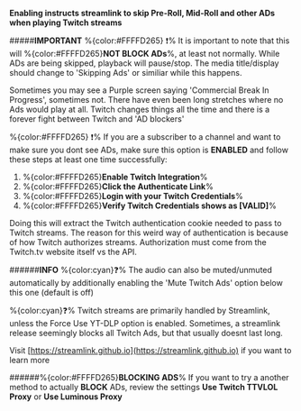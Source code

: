 **Enabling instructs streamlink to skip Pre-Roll, Mid-Roll and other ADs when playing Twitch streams**

#####__IMPORTANT__
%{color:#FFFFD265} ❗% It is important to note that this will %{color:#FFFFD265}**NOT BLOCK ADs**%, at least not normally. While ADs are being skipped, playback will pause/stop. The media title/display should change to 'Skipping Ads' or similiar while this happens. 

Sometimes you may see a Purple screen saying 'Commercial Break In Progress', sometimes not. There have even been long stretches where no Ads would play at all. Twitch changes things all the time and there is a forever fight between Twitch and 'AD blockers'

%{color:#FFFFD265} ❗% If you are a subscriber to a channel and want to make sure you dont see ADs, make sure this option is **ENABLED** and follow these steps at least one time successfully:

1. %{color:#FFFFD265}**Enable Twitch Integration**%
2. %{color:#FFFFD265}**Click the Authenticate Link**%
3. %{color:#FFFFD265}**Login with your Twitch Credentials**%
4. %{color:#FFFFD265}**Verify Twitch Credentials shows as [VALID]**%

Doing this will extract the Twitch authentication cookie needed to pass to Twitch streams. The reason for this weird way of authentication is because of how Twitch authorizes streams. Authorization must come from the Twitch.tv website itself vs the API.

######__INFO__
%{color:cyan}❓% The audio can also be muted/unmuted automatically by additionally enabling the 'Mute Twitch Ads' option below this one (default is off)

%{color:cyan}❓% Twitch streams are primarily handled by Streamlink, unless the Force Use YT-DLP option is enabled. Sometimes, a streamlink release seemingly blocks all Twitch Ads, but that usually doesnt last long. 

Visit [https://streamlink.github.io](https://streamlink.github.io) if you want to learn more

######%{color:#FFFFD265}__BLOCKING ADS__%
If you want to try a another method to actually **BLOCK** ADs, review the settings  **Use Twitch TTVLOL Proxy** or **Use Luminous Proxy**